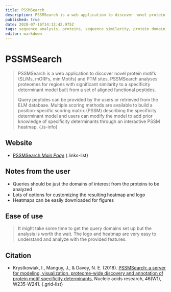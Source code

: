 ```yaml
---
title: PSSMSearch
description: PSSMSearch is a web application to discover novel protein motifs (SLiMs, mORFs, miniMotifs) and PTM sites.
published: true
date: 2020-07-16T14:13:42.975Z
tags: sequence analysis, proteins, sequence similarity, protein domain, motif
editor: markdown
---
```


# PSSMSearch

> PSSMSearch is a web application to discover novel protein motifs (SLiMs, mORFs, miniMotifs) and PTM sites. PSSMSearch analyses proteomes for regions with significant similarity to a specificity determinant model built from a set of aligned functional peptides.
>
> Query peptides can be provided by the users or retrieved from the ELM database. Multiple scoring methods are available to build a position-specific scoring matrix (PSSM) describing the specificity determinant model and users can modify the model to add prior knowledge of specificity determinants through an interactive PSSM heatmap.
{.is-info}

 
## Website 

- [PSSMSearch *Main Page*](http://slim.icr.ac.uk/pssmsearch/)
 {.links-list}
 
 ## Notes from the user
 - Queries should be just the domains of interest from the proteins to be analyzed
 - Lots of options for customizing the resulting heatmap and logo
 - Heatmaps can be easily downloaded for figures
 
 ## Ease of use
 > It might take some time to get the query domains set up but the analysis is worth the wait. The logo and heatmap are very easy to understand and analyze with the provided features. 

## Citation 

- Krystkowiak, I., Manguy, J., & Davey, N. E. (2018). [PSSMSearch: a server for modeling, visualization, proteome-wide discovery and annotation of protein motif specificity determinants.](https://academic.oup.com/nar/article/46/W1/W235/5033155) Nucleic acids research, 46(W1), W235-W241.
{.grid-list}